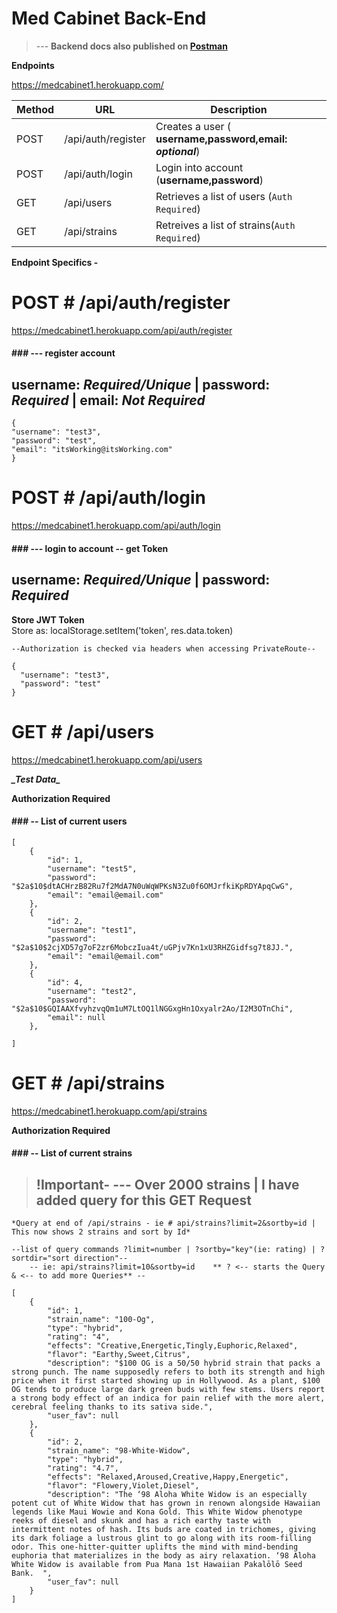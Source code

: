 # Med Cabinet Back-End

> --- **Backend docs also published on [Postman](https://documenter.getpostman.com/view/10309872/SzKZsFwm?version=latest)**

**Endpoints**

https://medcabinet1.herokuapp.com/

| Method | URL                | Description                                               |
| ------ | ------------------ | --------------------------------------------------------- |
| POST   | /api/auth/register | Creates a user ( **username,password,email: _optional_**) |
| POST   | /api/auth/login    | Login into account (**username,password**)                |
| GET    | /api/users         | Retrieves a list of users (`Auth Required`)               |
| GET    | /api/strains       | Retreives a list of strains(`Auth Required`)              |

**Endpoint Specifics -**

# POST # /api/auth/register

<https://medcabinet1.herokuapp.com/api/auth/register>

#### ### --- register account

## username: _Required/Unique_ | password: _Required_ | email: _Not Required_

```
{
"username": "test3",
"password": "test",
"email": "itsWorking@itsWorking.com"
}
```

# POST # /api/auth/login

<https://medcabinet1.herokuapp.com/api/auth/login>

#### ### --- login to account -- get Token

## username: _Required/Unique_ | password: _Required_

**Store JWT Token**  
Store as: localStorage.setItem('token', res.data.token)

`--Authorization is checked via headers when accessing PrivateRoute--`

```
{
  "username": "test3",
  "password": "test"
}
```

# GET # /api/users

<https://medcabinet1.herokuapp.com/api/users>

***\_*Test Data*\_***

**Authorization Required**

#### ### -- List of current users

```
[
    {
        "id": 1,
        "username": "test5",
        "password": "$2a$10$dtACHrzB82Ru7f2MdA7N0uWqWPKsN3Zu0f6OMJrfkiKpRDYApqCwG",
        "email": "email@email.com"
    },
    {
        "id": 2,
        "username": "test1",
        "password": "$2a$10$2cjXD57g7oF2zr6MobczIua4t/uGPjv7Kn1xU3RHZGidfsg7t8JJ.",
        "email": "email@email.com"
    },
    {
        "id": 4,
        "username": "test2",
        "password": "$2a$10$GQIAAXfvyhzvqQm1uM7LtOQ1lNGGxgHn1Oxyalr2Ao/I2M3OTnChi",
        "email": null
    },

]
```

# GET # /api/strains

<https://medcabinet1.herokuapp.com/api/strains>

**Authorization Required**

#### ### -- List of current strains

> ## !Important- --- Over 2000 strains | I have added query for this GET Request

`*Query at end of /api/strains - ie # api/strains?limit=2&sortby=id | This now shows 2 strains and sort by Id*`

    --list of query commands ?limit=number | ?sortby="key"(ie: rating) | ?sortdir="sort direction"--
        -- ie: api/strains?limit=10&sortby=id    ** ? <-- starts the Query  & <-- to add more Queries** --

```
[
    {
        "id": 1,
        "strain_name": "100-Og",
        "type": "hybrid",
        "rating": "4",
        "effects": "Creative,Energetic,Tingly,Euphoric,Relaxed",
        "flavor": "Earthy,Sweet,Citrus",
        "description": "$100 OG is a 50/50 hybrid strain that packs a strong punch. The name supposedly refers to both its strength and high price when it first started showing up in Hollywood. As a plant, $100 OG tends to produce large dark green buds with few stems. Users report a strong body effect of an indica for pain relief with the more alert, cerebral feeling thanks to its sativa side.",
        "user_fav": null
    },
    {
        "id": 2,
        "strain_name": "98-White-Widow",
        "type": "hybrid",
        "rating": "4.7",
        "effects": "Relaxed,Aroused,Creative,Happy,Energetic",
        "flavor": "Flowery,Violet,Diesel",
        "description": "The ‘98 Aloha White Widow is an especially potent cut of White Widow that has grown in renown alongside Hawaiian legends like Maui Wowie and Kona Gold. This White Widow phenotype reeks of diesel and skunk and has a rich earthy taste with intermittent notes of hash. Its buds are coated in trichomes, giving its dark foliage a lustrous glint to go along with its room-filling odor. This one-hitter-quitter uplifts the mind with mind-bending euphoria that materializes in the body as airy relaxation. ‘98 Aloha White Widow is available from Pua Mana 1st Hawaiian Pakalōlō Seed Bank.  ",
        "user_fav": null
    }
]
```
